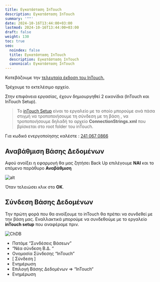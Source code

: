 ```yaml
---
title: Εγκατάσταση InTouch
description: Εγκατάσταση InTouch
summary: '""'
date: 2024-10-16T13:44:00+03:00
lastmod: 2024-10-16T13:44:00+03:00
draft: false
weight: 130
toc: true
seo:
  noindex: false
  title: Εγκατάσταση InTouch
  description: Εγκατάσταση InTouch
  canonical: Εγκατάσταση InTouch
---
```

Κατεβάζουμε την [τελευταία έκδοση του InTouch.](https://update.intouch.gr/versions/Intouch%20Setup%206.99.759%20-%202024.07.18.14.30.exe)

Τρέχουμε το εκτελέσιμο αρχείο.

Στην επιφάνεια εργασίας, έχουν δημιουργηθεί 2 εικονίδια (InTouch και InTouch Setup).

>
> To [inTouch Setup](#) είναι το εργαλείο με το οποίο μπορούμε ανά πάσα στιγμή να τροποποιήσουμε τη σύνδεση με τη βάση , να τροποποιήσουμε δηλαδή το αρχείο **ConnectionStrings.xml** που βρίσκεται στο root folder του inTouch.
>


Για κωδικό ενεργοποίησης καλέστε : [241 067 0866](tel:+302410670866)

## Αναβάθμιση Βάσης Δεδομένων

Αφού ανοίξει η εφαρμογή θα μας ζητήσει Back Up επιλέγουμε  **ΝΑΙ** και το επόμενο παράθυρο  **Αναβάθμιση**

![alt](/images/103.jpg "alt")

Όταν τελειώσει κλικ στο **ΟΚ**.

## Σύνδεση Βάσης Δεδομένων

Την πρώτη φορά που θα ανοίξουμε το inTouch θα πρέπει να συνδεθεί με την βάση μας. Εναλλακτικά μπορούμε να συνδεθούμε με το εργαλείο **inTouch setup** που αναφέραμε πριν. 

![ChDB](/images/102.jpg "ChDB")

* Πατάμε “Συνδέσεις Βάσεων”
* “Νέα σύνδεση Β.Δ. “
* Ονομασία Σύνδεσης “InTouch”
* \[ Σύνδεση ]
* Ενημέρωση
* Επιλογή Βάσης Δεδομένων => “InTouch“
* Ενημέρωση

